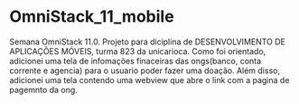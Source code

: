 # OmniStack_11_mobile
Semana OmniStack 11.0.
Projeto para diciplina de DESENVOLVIMENTO DE APLICAÇÕES MÓVEIS, turma 823 da unicarioca.
Como foi orientado, adicionei uma tela de infomações finaceiras das ongs(banco, conta corrente e agencia) para o usuario poder 
fazer uma doação. Além disso, adicionei uma tela contendo uma webview que abre o link com a pagina de pagemnto da ong.
